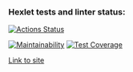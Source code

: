 ### Hexlet tests and linter status:
[![Actions Status](https://github.com/dimaevan/python-project-lvl4/workflows/hexlet-check/badge.svg)](https://github.com/dimaevan/python-project-lvl4/actions)

[![Maintainability](https://api.codeclimate.com/v1/badges/4438aa61d7196936be8a/maintainability)](https://codeclimate.com/github/dimaevan/python-project-lvl4/maintainability)
[![Test Coverage](https://api.codeclimate.com/v1/badges/4438aa61d7196936be8a/test_coverage)](https://codeclimate.com/github/dimaevan/python-project-lvl4/test_coverage)

[Link to site](https://desolate-waters-66248.herokuapp.com/)